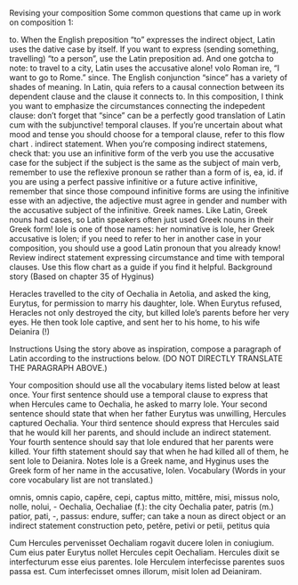 Revising your composition
Some common questions that came up in work on composition 1:

to. When the English preposition “to” expresses the indirect object, Latin uses the dative case by itself. If you want to express (sending something, travelling) “to a person”, use the Latin preposition ad. And one gotcha to note: to travel to a city, Latin uses the accusative alone! volo Roman ire, “I want to go to Rome.”
since. The English conjunction “since” has a variety of shades of meaning. In Latin, quia refers to a causal connection between its dependent clause and the clause it connects to. In this composition, I think you want to emphasize the circumstances connecting the indepedent clause: don’t forget that “since” can be a perfectly good translation of Latin cum with the subjunctive!
temporal clauses. If you’re uncertain about what mood and tense you should choose for a temporal clause, refer to this flow chart .
indirect statement. When you’re composing indirect statemens, check that:
you use an infinitive form of the verb
you use the accusative case for the subject
if the subject is the same as the subject of main verb, remember to use the reflexive pronoun se rather than a form of is, ea, id.
if you are using a perfect passive infinitive or a future active infinitive, remember that since those compound infinitive forms are using the infinitive esse with an adjective, the adjective must agree in gender and number with the accusative subject of the infinitive.
Greek names. Like Latin, Greek nouns had cases, so Latin speakers often just used Greek nouns in their Greek form! Iole is one of those names: her nominative is Iole, her Greek accusative is Iolen; if you need to refer to her in another case in your composition, you should use a good Latin pronoun that you already know!
Review
indirect statement
expressing circumstance and time with temporal clauses. Use this flow chart as a guide if you find it helpful. 
Background story
(Based on chapter 35 of Hyginus)

Heracles travelled to the city of Oechalia in Aetolia, and asked the king, Eurytus, for permission to marry his daughter, Iole. When Eurytus refused, Heracles not only destroyed the city, but killed Iole’s parents before her very eyes. He then took Iole captive, and sent her to his home, to his wife Deianira (!)

Instructions
Using the story above as inspiration, compose a paragraph of Latin according to the instructions below. (DO NOT DIRECTLY TRANSLATE THE PARAGRAPH ABOVE.)

Your composition should use all the vocabulary items listed below at least once.
Your first sentence should use a temporal clause to express that when Hercules came to Oechalia, he asked to marry Iole.
Your second sentence should state that when her father Eurytus was unwilling, Hercules captured Oechalia.
Your third sentence should express that Hercules said that he would kill her parents, and should include an indirect statement.
Your fourth sentence should say that Iole endured that her parents were killed.
Your fifth statement should say that when he had killed all of them, he sent Iole to Deianira.
Notes
Iole is a Greek name, and Hyginus uses the Greek form of her name in the accusative, Iolen.
Vocabulary
(Words in your core vocabulary list are not translated.)

omnis, omnis
capio, capĕre, cepi, captus
mitto, mittĕre, misi, missus
nolo, nolle, nolui, -
Oechalia, Oechaliae (f.): the city Oechalia
pater, patris (m.)
patior, pati, -, passus: endure, suffer; can take a noun as direct object or an indirect statement construction
peto, petĕre, petivi or petii, petitus
quia



Cum Hercules pervenisset Oechaliam rogavit ducere lolen in coniugium. Cum eius pater Eurytus nollet Hercules cepit Oechaliam. Hercules dixit se interfecturum esse eius parentes. Iole Herculem interfecisse parentes suos passa est. Cum interfecisset omnes illorum, misit lolen ad Deianiram. 
